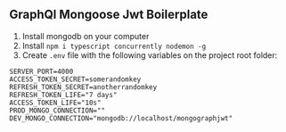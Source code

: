 ## GraphQl Mongoose Jwt Boilerplate

1. Install mongodb on your computer
2. Install `npm i typescript concurrently nodemon -g`
3. Create `.env` file with the following variables on the project root folder:

```
SERVER_PORT=4000
ACCESS_TOKEN_SECRET=somerandomkey
REFRESH_TOKEN_SECRET=anotherrandomkey
REFRESH_TOKEN_LIFE="7 days"
ACCESS_TOKEN_LIFE="10s"
PROD_MONGO_CONNECTION=""
DEV_MONGO_CONNECTION="mongodb://localhost/mongographjwt"
```
